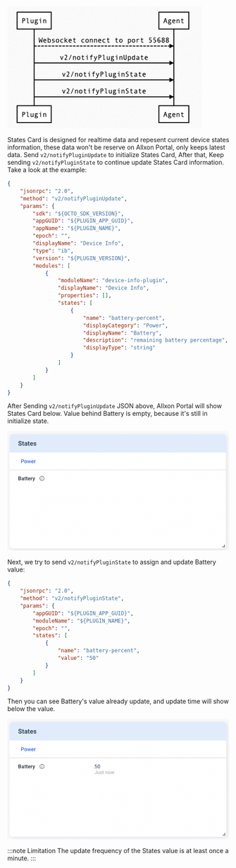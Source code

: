 ![states-sequence](_img/states-sequence.png)

States Card is designed for realtime data and repesent current device states information, these data won't be reserve on Allxon Portal, only keeps latest data. Send `v2/notifyPluginUpdate` to initialize States Card, After that, Keep sending `v2/notifyPluginState` to continue update States Card information. Take a look at the example:

```json {16-24} 
{
    "jsonrpc": "2.0",
    "method": "v2/notifyPluginUpdate",
    "params": {
        "sdk": "${OCTO_SDK_VERSION}",
        "appGUID": "${PLUGIN_APP_GUID}",
        "appName": "${PLUGIN_NAME}",
        "epoch": "",
        "displayName": "Device Info",
        "type": "ib",
        "version": "${PLUGIN_VERSION}",
        "modules": [
            {
                "moduleName": "device-info-plugin",
                "displayName": "Device Info",
                "properties": [],
                "states": [
                    {
                        "name": "battery-percent",
                        "displayCategory": "Power",
                        "displayName": "Battery",
                        "description": "remaining battery percentage",
                        "displayType": "string"
                    }
                ]
            }
        ]
    }
}
```

After Sending `v2/notifyPluginUpdate` JSON above, Allxon Portal will show States Card below. Value behind Battery is empty, because it's still in initialize state. 

![states-card](_img/states-card.png)

Next, we try to send `v2/notifyPluginState` to assign and update Battery value:

```json {11}
{
    "jsonrpc": "2.0",
    "method": "v2/notifyPluginState",
    "params": {
        "appGUID": "${PLUGIN_APP_GUID}",
        "moduleName": "${PLUGIN_NAME}",
        "epoch": "",
        "states": [
            {
                "name": "battery-percent",
                "value": "50"
            }
        ]
    }
}
```

Then you can see Battery's value already update, and update time will show below the value.

![states-battery](_img/states-battery-50.png)

:::note Limitation
The update frequency of the States value is at least once a minute.
:::

